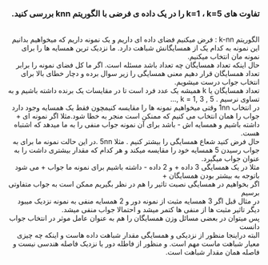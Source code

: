 <div dir="rtl">
  
 ###  تفاوت های k=1 ، k=5 را در یک داده ی فرضی با الگوریتم knn بررسی کنید. 
  
  <br/>
  الگوریتم k-nn : فرض میکنیم فضای داده ای داریم و یک نمونه داریم که میخواهیم بدانیم این نمونه به کدام یک از همسایگانش شباهت دارد. ما نزدیک ترین همسایه ها را برای نمونه مان انتخاب میکنیم.
  <br/>
  حال اینکه تعداد همسایگان چه تعداد باشد مسئله است.
  اگر ما کل فضای نمونه را برابر تعداد همسایگان قرار دهیم معنی همسایگی را زیر سوال برده و دچار خطای بالا برای انتخاب جواب درست میشویم.
  <br/>
  تعداد همسایگان یا k  همیشه یک عدد فرد است تا در مقایسات یک برنده داشته باشیم و به تساوی نرسیم . k  = 1, 3 , 5 ,...
  <br/>
  در انتخاب 1nn وقتی میخواهیم نمونه ها را مقایسه کنیمچون فقط یک همسایه وجود دارد جواب را همان انتخاب می کنیم که ممنکن است منجر به خطا شود.مثلا اگر  نمونه ای + داشته باشیم و  همسایه اش - باشد برای آن نمونه جواب منفی را به ما میدهد که اشتباه هست.
  <br/>
  حال فرض کنید شعاع همسایگی را بیشتر کنیم . مثلا 5nn .در این حالت نمونه ما برای به جواب رسیدن 5 همسایه خود را مقایسه میکند و هر کدام که مقدار بیشتری داشت را به عنوان جواب میگیرد.
  <br/>
  مثلا در یک همسایگی 3 داده + و 2 داده - داشته باشیم برای نمونه ما جواب + می شود باتوجه به بیشتر بودن همسایگان +
  <br/>
  اگر بخواهیم در همسایگی نصبت تاثیر را هم در نظر بگیریم ممکن است به جواب متفاوتی برسیم
  <br/>
  در مثال قبل اگر 3 همسایه مثبت از نمونه دور و 2 همسایه منفی به نمونه نزدیک میبود دیگر تاثیر مثبت ها از منفی ها کتمر میشد و احتمالا جواب منفی میشد.
  <br/>
  پس میتوان در بعضی مسائل وزن همسایگان را هم به عنوان عامل موثر در انتخاب جواب دانست
  <br/>
  البته دراینجا منظور از نزدیکی و همسایگی مقدار شباهت داده هاست و اینکه چه چیزی معیار شباهت ماست مهم است. و منظور از فاطله دور یا نزدیک فاصله هندسی نیست و فاصله همان مقدار شباهت است.
  <br/>
  
  <br/>
  
  
  <br/>
  </div>
